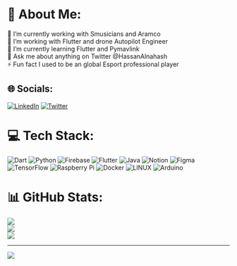 # 💫 About Me:
🔭 I’m currently working with Smusicians and Aramco<br>💎 I’m working with Flutter and drone Autopilot Engineer<br>🌱 I’m currently learning Flutter and Pymavlink<br>💬 Ask me about anything on Twitter @HassanAlnahash<br>⚡ Fun fact I used to be an global Esport professional player


## 🌐 Socials:
[![LinkedIn](https://img.shields.io/badge/LinkedIn-%230077B5.svg?logo=linkedin&logoColor=white)](https://linkedin.com/in/https://www.linkedin.com/in/hassan-alnahash) [![Twitter](https://img.shields.io/badge/Twitter-%231DA1F2.svg?logo=Twitter&logoColor=white)](https://twitter.com/https://twitter.com/HassanAlnahash) 

# 💻 Tech Stack:
![Dart](https://img.shields.io/badge/dart-%230175C2.svg?style=for-the-badge&logo=dart&logoColor=white) ![Python](https://img.shields.io/badge/python-3670A0?style=for-the-badge&logo=python&logoColor=ffdd54) ![Firebase](https://img.shields.io/badge/firebase-%23039BE5.svg?style=for-the-badge&logo=firebase) ![Flutter](https://img.shields.io/badge/Flutter-%2302569B.svg?style=for-the-badge&logo=Flutter&logoColor=white) ![Java](https://img.shields.io/badge/java-%23ED8B00.svg?style=for-the-badge&logo=java&logoColor=white) ![Notion](https://img.shields.io/badge/Notion-%23000000.svg?style=for-the-badge&logo=notion&logoColor=white) 	![Figma](https://img.shields.io/badge/figma-%23F24E1E.svg?style=for-the-badge&logo=figma&logoColor=white) ![TensorFlow](https://img.shields.io/badge/TensorFlow-%23FF6F00.svg?style=for-the-badge&logo=TensorFlow&logoColor=white) ![Raspberry Pi](https://img.shields.io/badge/-RaspberryPi-C51A4A?style=for-the-badge&logo=Raspberry-Pi) ![Docker](https://img.shields.io/badge/docker-%230db7ed.svg?style=for-the-badge&logo=docker&logoColor=white) ![LINUX](https://img.shields.io/badge/Linux-FCC624?style=for-the-badge&logo=linux&logoColor=black) ![Arduino](https://img.shields.io/badge/-Arduino-00979D?style=for-the-badge&logo=Arduino&logoColor=white)
# 📊 GitHub Stats:
![](https://github-readme-stats.vercel.app/api?username=HassanAlnahash&theme=radical&hide_border=false&include_all_commits=false&count_private=true)<br/>
![](https://github-readme-streak-stats.herokuapp.com/?user=HassanAlnahash&theme=radical&hide_border=false)<br/>
![](https://github-readme-stats.vercel.app/api/top-langs/?username=HassanAlnahash&theme=radical&hide_border=false&include_all_commits=false&count_private=true&layout=compact)

---
[![](https://visitcount.itsvg.in/api?id=HassanAlnahash&icon=0&color=0)](https://visitcount.itsvg.in)

<!-- Proudly created with GPRM ( https://gprm.itsvg.in ) -->
